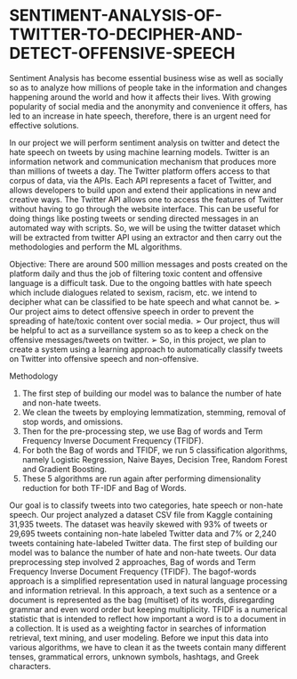 # SENTIMENT-ANALYSIS-OF-TWITTER-TO-DECIPHER-AND-DETECT-OFFENSIVE-SPEECH 
Sentiment Analysis has become essential business wise as well as socially so as to analyze how millions of people take in the information and changes happening around the world and how it affects their lives. With growing popularity of social media and the anonymity and convenience it offers, has led to an increase in hate speech, therefore, there is an urgent need for effective solutions.

In our project we will perform sentiment analysis on twitter and detect the hate speech on tweets by using machine learning models. Twitter is an information network and communication mechanism that produces more than millions of tweets a day. The Twitter platform offers access to that corpus of data, via the APIs. Each API represents a facet of Twitter, and allows developers to build upon and extend their applications in new and creative ways. The Twitter API allows one to access the features of Twitter without having to go through the website interface. This can be useful for doing things like posting tweets or sending directed messages in an automated way with scripts. So, we will be using the twitter dataset which will be extracted from twitter API using an extractor and then carry out the methodologies and perform the ML algorithms.

Objective:
There are around 500 million messages and posts created on the platform daily and thus the job of filtering toxic content and offensive language is a difficult task. Due to the ongoing battles with hate speech which include dialogues related to sexism, racism, etc. we intend to decipher what can be classified to be hate speech and what cannot be.
➢ Our project aims to detect offensive speech in order to prevent the spreading of hate/toxic content over social media.
➢ Our project, thus will be helpful to act as a surveillance system so as to keep a check on the offensive messages/tweets on twitter.
➢ So, in this project, we plan to create a system using a learning approach to automatically classify tweets on Twitter into offensive speech and non-offensive.

Methodology
1. The first step of building our model was to balance the number of hate and non-hate tweets.
2. We clean the tweets by employing lemmatization, stemming, removal of stop words, and omissions.
3. Then for the pre-processing step, we use Bag of words and Term Frequency Inverse Document Frequency (TFIDF). 
4. For both the Bag of words and TFIDF, we run 5 classification algorithms, namely Logistic Regression, Naive Bayes, Decision Tree, Random Forest and Gradient Boosting.
5. These 5 algorithms are run again after performing dimensionality reduction for both TF-IDF and Bag of Words.

Our goal is to classify tweets into two categories, hate speech or non-hate speech. Our project analyzed a dataset CSV file from Kaggle containing 31,935 tweets. The dataset was heavily skewed with 93% of tweets or 29,695 tweets containing non-hate labeled Twitter data and 7% or 2,240 tweets containing hate-labeled Twitter data. The first step of building our model was to balance the number of hate and non-hate tweets. Our data preprocessing step involved 2 approaches, Bag of words and Term Frequency Inverse Document Frequency (TFIDF). The bagof-words approach is a simplified representation used in natural language processing and information retrieval. In this approach, a text such as a sentence or a document is represented as the bag (multiset) of its words, disregarding grammar and even word order but keeping multiplicity. TFIDF is a numerical statistic that is intended to reflect how important a word is to a document in a collection. It is used as a weighting factor in searches of information retrieval, text mining, and user modeling. Before we input this data into various algorithms, we have to clean it as the tweets contain many different tenses, grammatical errors, unknown symbols, hashtags, and Greek characters. 
